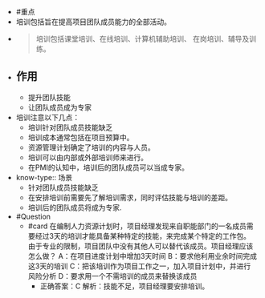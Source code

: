 - #重点
- 培训包括旨在提高项目团队成员能力的全部活动。
- > 培训包括课堂培训、在线培训、计算机辅助培训、 在岗培训、辅导及训练。
- ## 作用
	- 提升团队技能
	- 让团队成员成为专家
- 培训注意以下几点：
	- 培训针对团队成员技能缺乏
	- 培训成本通常包括在项目预算中。
	- 资源管理计划确定了培训的内容与人员。
	- 培训可以由内部或外部培训师来进行。
	- 在PMI的认知中，培训后的团队成员可以当成专家。
- know-type:: 场景
	- 针对团队成员技能缺乏
	- 在安排培训前需要先了解培训需求，同时评估技能与培训的差距。
	- 培训后的团队成员将成为专家.
- #Question
	- #card 在编制人力资源计划时，项目经理发现来自职能部门的一名成员需要经过3天的培训才能具备某种特定的技能，来完成某个特定的工作包。由于专业的限制，项目团队中没有其他人可以替代该成员。项目经理应该怎么做？
	  A：在项目进度计划中增加3天时间
	  B：要求他利用业余时间完成这3天的培训
	  C：把该培训作为项目工作之一，加入项目计划中，并进行风险分析
	  D：要求用一个不需培训的成员来替换该成员
		- 正确答案：C
		  解析：技能不足，项目经理要安排培训。
